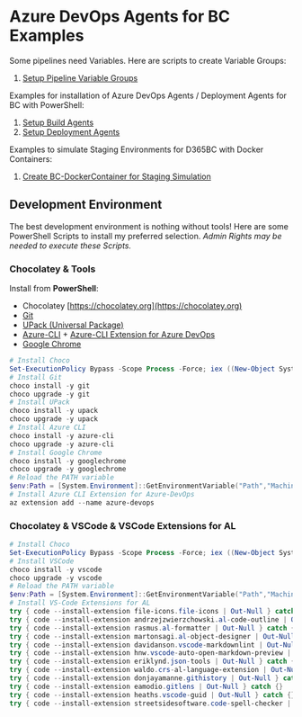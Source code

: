 # Azure DevOps Agents for BC Examples

Some pipelines need Variables. Here are scripts to create Variable Groups:

1) [Setup Pipeline Variable Groups](./setup-pipeline-variables.md)

Examples for installation of Azure DevOps Agents / Deployment Agents for BC with PowerShell:

1) [Setup Build Agents](./setup-build-agents.md)
1) [Setup Deployment Agents](./setup-deployment-agents.md)

Examples to simulate Staging Environments for D365BC with Docker Containers:

1) [Create BC-DockerContainer for Staging Simulation](./create-bc-containers-for-staging.md)

## Development Environment

The best development environment is nothing without tools! Here are some PowerShell Scripts to install my preferred selection. *Admin Rights may be needed to execute these Scripts.*

### Chocolatey & Tools

Install from **PowerShell**:

* Chocolatey [https://chocolatey.org](https://chocolatey.org)
* [Git](https://chocolatey.org/packages/git)
* [UPack (Universal Package)](https://chocolatey.org/packages/upack)
* [Azure-CLI](https://chocolatey.org/packages/azure-cli) + [Azure-CLI Extension for Azure DevOps](https://marketplace.visualstudio.com/items?itemName=ms-vsts.cli)
* [Google Chrome](https://chocolatey.org/packages/GoogleChrome)

```powershell
# Install Choco
Set-ExecutionPolicy Bypass -Scope Process -Force; iex ((New-Object System.Net.WebClient).DownloadString('https://chocolatey.org/install.ps1'))
# Install Git
choco install -y git
choco upgrade -y git
# Install UPack
choco install -y upack
choco upgrade -y upack
# Install Azure CLI
choco install -y azure-cli 
choco upgrade -y azure-cli
# Install Google Chrome
choco install -y googlechrome
choco upgrade -y googlechrome
# Reload the PATH variable
$env:Path = [System.Environment]::GetEnvironmentVariable("Path","Machine")
# Install Azure CLI Extension for Azure-DevOps
az extension add --name azure-devops
```

### Chocolatey & VSCode & VSCode Extensions for AL

```powershell
# Install Choco
Set-ExecutionPolicy Bypass -Scope Process -Force; iex ((New-Object System.Net.WebClient).DownloadString('https://chocolatey.org/install.ps1'))
# Install VSCode
choco install -y vscode
choco upgrade -y vscode
# Reload the PATH variable
$env:Path = [System.Environment]::GetEnvironmentVariable("Path","Machine")
# Install VS-Code Extensions for AL
try { code --install-extension file-icons.file-icons | Out-Null } catch {}
try { code --install-extension andrzejzwierzchowski.al-code-outline | Out-Null } catch {}
try { code --install-extension rasmus.al-formatter | Out-Null } catch {}
try { code --install-extension martonsagi.al-object-designer | Out-Null } catch {}
try { code --install-extension davidanson.vscode-markdownlint | Out-Null } catch {}
try { code --install-extension hnw.vscode-auto-open-markdown-preview | Out-Null } catch {}
try { code --install-extension eriklynd.json-tools | Out-Null } catch {}
try { code --install-extension waldo.crs-al-language-extension | Out-Null } catch {}
try { code --install-extension donjayamanne.githistory | Out-Null } catch {}
try { code --install-extension eamodio.gitlens | Out-Null } catch {}
try { code --install-extension heaths.vscode-guid | Out-Null } catch {}
try { code --install-extension streetsidesoftware.code-spell-checker | Out-Null } catch {}  
```
